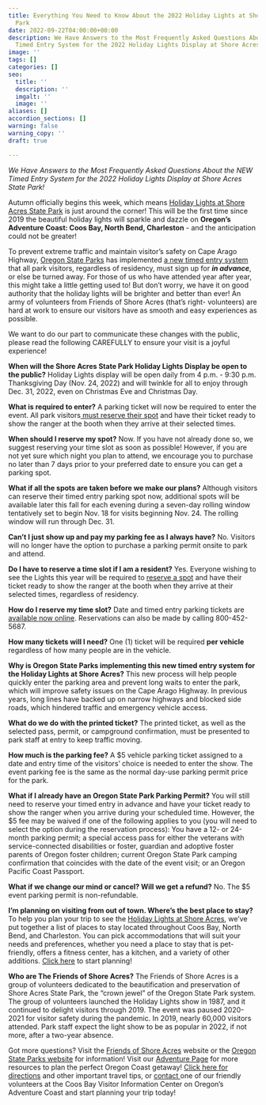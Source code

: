 ```yaml
---
title: Everything You Need to Know About the 2022 Holiday Lights at Shore Acres State
  Park
date: 2022-09-22T04:00:00+00:00
description: We Have Answers to the Most Frequently Asked Questions About the NEW
  Timed Entry System for the 2022 Holiday Lights Display at Shore Acres State Park!
image: ''
tags: []
categories: []
seo:
  title: ''
  description: ''
  imgalt: ''
  image: ''
aliases: []
accordion_sections: []
warning: false
warning_copy: ''
draft: true

---
```

_We Have Answers to the Most Frequently Asked Questions About the NEW Timed Entry System for the 2022 Holiday Lights Display at Shore Acres State Park!_

Autumn officially begins this week, which means [Holiday Lights at Shore Acres State Park](https://www.oregonsadventurecoast.com/event/annual-holiday-lights-at-shore-acres/) is just around the corner! This will be the first time since 2019 the beautiful holiday lights will sparkle and dazzle on **Oregon’s Adventure Coast: Coos Bay, North Bend, Charleston** - and the anticipation could not be greater!

To prevent extreme traffic and maintain visitor’s safety on Cape Arago Highway, [Oregon State Parks](https://stateparks.oregon.gov/) has implemented [a new timed entry system](https://oregonstateparks.reserveamerica.com/tourList.do?parkId=402381&contractCode=OR) that all park visitors, regardless of residency, must sign up for **_in advance_**, or else be turned away. For those of us who have attended year after year, this might take a little getting used to! But don’t worry, we have it on good authority that the holiday lights will be brighter and better than ever! An army of volunteers from Friends of Shore Acres (that’s right- volunteers) are hard at work to ensure our visitors have as smooth and easy experiences as possible.

We want to do our part to communicate these changes with the public, please read the following CAREFULLY to ensure your visit is a joyful experience!

**When will the Shore Acres State Park Holiday Lights Display be open to the public?**
Holiday Lights display will be open daily from 4 p.m. - 9:30 p.m. Thanksgiving Day (Nov. 24, 2022) and will twinkle for all to enjoy through Dec. 31, 2022, even on Christmas Eve and Christmas Day.

**What is required to enter?**
A parking ticket will now be required to enter the event. All park visitors[ must reserve their spot](https://oregonstateparks.reserveamerica.com/tourList.do?parkId=402381&contractCode=OR) and have their ticket ready to show the ranger at the booth when they arrive at their selected times.

**When should I reserve my spot?**
Now. If you have not already done so, we suggest reserving your time slot as soon as possible! However, if you are not yet sure which night you plan to attend, we encourage you to purchase no later than 7 days prior to your preferred date to ensure you can get a parking spot.

**What if all the spots are taken before we make our plans?**
Although visitors can reserve their timed entry parking spot now, additional spots will be available later this fall for each evening during a seven-day rolling window tentatively set to begin Nov. 18 for visits beginning Nov. 24. The rolling window will run through Dec. 31.

**Can’t I just show up and pay my parking fee as I always have?**
No. Visitors will no longer have the option to purchase a parking permit onsite to park and attend.

**Do I have to reserve a time slot if I am a resident?**
Yes. Everyone wishing to see the Lights this year will be required to [reserve a spot](https://oregonstateparks.reserveamerica.com/tourList.do?parkId=402381&contractCode=OR) and have their ticket ready to show the ranger at the booth when they arrive at their selected times, regardless of residency.

**How do I reserve my time slot?**
Date and timed entry parking tickets are[ available now online](https://oregonstateparks.reserveamerica.com/tourParkDetail.do?contractCode=OR&parkId=402381). Reservations can also be made by calling 800-452-5687.

**How many tickets will I need?**
One (1) ticket will be required **per vehicle** regardless of how many people are in the vehicle.

**Why is Oregon State Parks implementing this new timed entry system for the Holiday Lights at Shore Acres?**
This new process will help people quickly enter the parking area and prevent long waits to enter the park, which will improve safety issues on the Cape Arago Highway. In previous years, long lines have backed up on narrow highways and blocked side roads, which hindered traffic and emergency vehicle access.

**What do we do with the printed ticket?**
The printed ticket, as well as the selected pass, permit, or campground confirmation, must be presented to park staff at entry to keep traffic moving.

**How much is the parking fee?**
A $5 vehicle parking ticket assigned to a date and entry time of the visitors’ choice is needed to enter the show. The event parking fee is the same as the normal day-use parking permit price for the park.

**What if I already have an Oregon State Park Parking Permit?**
You will still need to reserve your timed entry in advance and have your ticket ready to show the ranger when you arrive during your scheduled time. However, the $5 fee may be waived if one of the following applies to you (you will need to select the option during the reservation process): You have a 12- or 24-month parking permit; a special access pass for either the veterans with service-connected disabilities or foster, guardian and adoptive foster parents of Oregon foster children; current Oregon State Park camping confirmation that coincides with the date of the event visit; or an Oregon Pacific Coast Passport.

**What if we change our mind or cancel? Will we get a refund?**
No. The $5 event parking permit is non-refundable.

**I’m planning on visiting from out of town. Where’s the best place to stay?**
To help you plan your trip to see the [Holiday Lights at Shore Acres](https://www.oregonsadventurecoast.com/event/annual-holiday-lights-at-shore-acres/), we’ve put together a list of places to stay located throughout Coos Bay, North Bend, and Charleston. You can pick accommodations that will suit your needs and preferences, whether you need a place to stay that is pet-friendly, offers a fitness center, has a kitchen, and a variety of other additions. [Click here](https://www.oregonsadventurecoast.com/lodging/) to start planning!

**Who are The Friends of Shore Acres?**
The Friends of Shore Acres is a group of volunteers dedicated to the beautification and preservation of Shore Acres State Park, the “crown jewel” of the Oregon State Park system. The group of volunteers launched the Holiday Lights show in 1987, and it continued to delight visitors through 2019. The event was paused 2020-2021 for visitor safety during the pandemic. In 2019, nearly 60,000 visitors attended. Park staff expect the light show to be as popular in 2022, if not more, after a two-year absence.

Got more questions? Visit the [Friends of Shore Acres](https://shoreacres.net/) website or the [Oregon State Parks website](https://stateparks.oregon.gov/) for information! Visit our [Adventure Page](https://www.oregonsadventurecoast.com/adventures/) for more resources to plan the perfect Oregon Coast getaway! [Click here for directions](https://www.oregonsadventurecoast.com/travelers-info/) and other important travel tips, or [contact ](https://www.oregonsadventurecoast.com/contact/)one of our friendly volunteers at the Coos Bay Visitor Information Center on Oregon’s Adventure Coast and start planning your trip today!